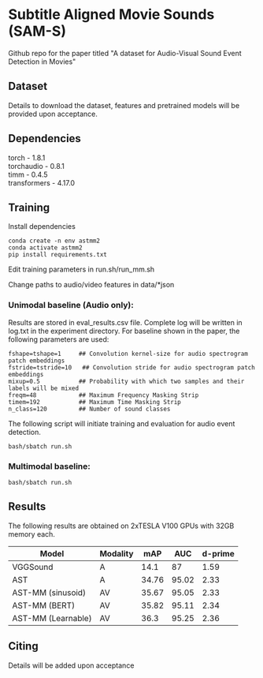 # Subtitle Aligned Movie Sounds (SAM-S)

Github repo for the paper titled "A dataset for Audio-Visual Sound Event Detection in Movies"


## Dataset
Details to download the dataset, features and pretrained models will be provided upon acceptance.

## Dependencies
torch - 1.8.1  
torchaudio - 0.8.1  
timm - 0.4.5  
transformers - 4.17.0

## Training 
Install dependencies 
```
conda create -n env astmm2 
conda activate astmm2
pip install requirements.txt
```
Edit training parameters in run.sh/run_mm.sh

Change paths to audio/video features in data/*json

### Unimodal baseline (Audio only):
Results are stored in eval_results.csv file. Complete log will be written in log.txt in the experiment directory.
For baseline shown in the paper, the following parameters are used:
```
fshape=tshape=1     ## Convolution kernel-size for audio spectrogram patch embeddings
fstride=tstride=10   ## Convolution stride for audio spectrogram patch embeddings
mixup=0.5           ## Probability with which two samples and their labels will be mixed
freqm=48            ## Maximum Frequency Masking Strip
timem=192           ## Maximum Time Masking Strip
n_class=120         ## Number of sound classes
```

The following script will initiate training and evaluation for audio event detection.

```
bash/sbatch run.sh
```

### Multimodal baseline:
```
bash/sbatch run.sh
```

## Results
The following results are obtained on 2xTESLA V100 GPUs with 32GB memory each.

|Model|Modality|mAP|AUC|d-prime|
|-----|-----|-----|----|----|
|VGGSound|A|14.1|87|1.59|
|AST|A|34.76|95.02|2.33|
| AST-MM (sinusoid) | AV | 35.67 | 95.05 | 2.33 |
| AST-MM (BERT) | AV | 35.82 | 95.11 | 2.34 |
| AST-MM (Learnable) | AV | 36.3 | 95.25 | 2.36 | 


## Citing 
Details will be added upon acceptance
